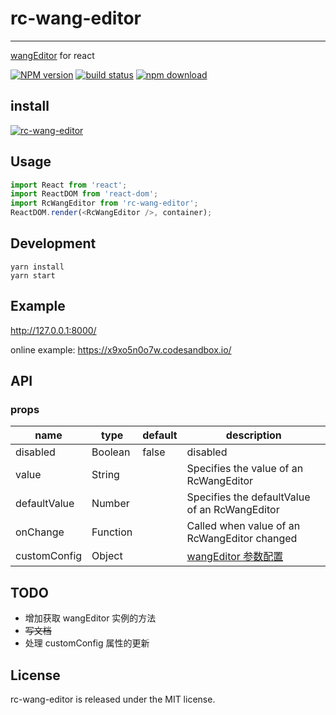 # rc-wang-editor
---

[wangEditor] for react

[![NPM version][npm-image]][npm-url]
[![build status][travis-image]][travis-url]
[![npm download][download-image]][download-url]

[wangEditor]: http://www.wangeditor.com/
[npm-image]: https://img.shields.io/npm/v/rc-wang-editor.svg?style=flat-square
[npm-url]: https://www.npmjs.com/package/rc-wang-editor
[download-image]: https://img.shields.io/npm/dm/rc-wang-editor.svg?style=flat-square
[download-url]: https://npmjs.org/package/rc-wang-editor
[travis-image]: https://img.shields.io/travis/itiwll/rc-wang-editor.svg?style=flat-square
[travis-url]: https:/travis-ci.org//itiwll/rc-wang-editor

## install

[![rc-wang-editor](https://nodei.co/npm/rc-wang-editor.png)](https://npmjs.org/package/rc-wang-editor)

## Usage

```js
import React from 'react';
import ReactDOM from 'react-dom';
import RcWangEditor from 'rc-wang-editor';
ReactDOM.render(<RcWangEditor />, container);
```

## Development

```
yarn install
yarn start
```

## Example

http://127.0.0.1:8000/

online example: https://x9xo5n0o7w.codesandbox.io/

## API

### props
<table class="table table-bordered table-striped">
    <thead>
    <tr>
        <th style="width: 100px;">name</th>
        <th style="width: 50px;">type</th>
        <th style="width: 50px;">default</th>
        <th>description</th>
    </tr>
    </thead>
    <tbody>
        <tr>
          <td>disabled</td>
          <td>Boolean</td>
          <td>false</td>
          <td>disabled</td>
        </tr>
        <tr>
          <td>value</td>
          <td>String</td>
          <td></td>
          <td>Specifies the value of an RcWangEditor</td>
        </tr>
        <tr>
          <td>defaultValue</td>
          <td>Number</td>
          <td></td>
          <td>Specifies the defaultValue of an RcWangEditor</td>
        </tr>
        <tr>
          <td>onChange</td>
          <td>Function</td>
          <td></td>
          <td>Called when value of an RcWangEditor changed</td>
        </tr>
        <tr>
          <td>customConfig</td>
          <td>Object</td>
          <td></td>
          <td><a href="https://www.kancloud.cn/wangfupeng/wangeditor3/335776">wangEditor 参数配置</a></td>
        </tr>
    </tbody>
</table>

## TODO
- 增加获取 wangEditor 实例的方法
- ~~写文档~~
- 处理 customConfig 属性的更新

## License
rc-wang-editor is released under the MIT license.